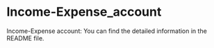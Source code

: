 # Income-Expense_account
Income-Expense account: You can find the detailed information in the README file.
